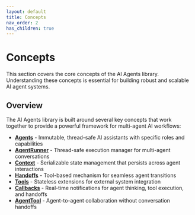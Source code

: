 ```yaml
---
layout: default
title: Concepts
nav_order: 2
has_children: true
---
```


# Concepts

This section covers the core concepts of the AI Agents library. Understanding these concepts is essential for building robust and scalable AI agent systems.

## Overview

The AI Agents library is built around several key concepts that work together to provide a powerful framework for multi-agent AI workflows:

- **[Agents](concepts/agents.html)** - Immutable, thread-safe AI assistants with specific roles and capabilities
- **[AgentRunner](concepts/runner.html)** - Thread-safe execution manager for multi-agent conversations
- **[Context](concepts/context.html)** - Serializable state management that persists across agent interactions
- **[Handoffs](concepts/handoffs.html)** - Tool-based mechanism for seamless agent transitions
- **[Tools](concepts/tools.html)** - Stateless extensions for external system integration
- **[Callbacks](concepts/callbacks.html)** - Real-time notifications for agent thinking, tool execution, and handoffs
- **[AgentTool](concepts/agent-tool.html)** - Agent-to-agent collaboration without conversation handoffs
